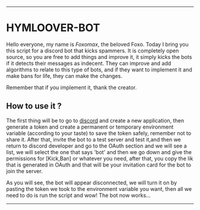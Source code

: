 <hr>

# HYMLOOVER-BOT

Hello everyone, my name is *Foxomax*, the beloved Foxo. Today I bring you this script for a discord bot that kicks spammers.
It is completely open source, so you are free to add things and improve it, it simply kicks the bots if it detects their messages as indecent.
They can improve and add algorithms to relate to this type of bots, and if they want to implement it and make bans for life, they can make the changes.

Remember that if you implement it, thank the creator.

## How to use it ?

The first thing will be to go to <a href="https://discord.com/developers/applications">discord</a> and create a new application, then generate a token and create a permanent or temporary environment variable (according to your taste) to save the token safely, remember not to share it. After that, invite the bot to a test server and test it,and then we return to discord developer and go to the OAuth section and we will see a list, we will select the one that says 'bot' and then we go down and give the permissions for [Kick,Ban] or whatever you need, after that, you copy the lik that is generated in OAuth and that will be your invitation card for the bot to join the server.

As you will see, the bot will appear disconnected, we will turn it on by pasting the token we took to the environment variable you want, then all we need to do is run the script and wow! The bot now works...

<hr>
